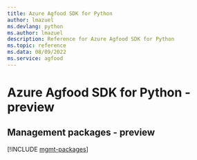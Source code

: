 ```yaml
---
title: Azure Agfood SDK for Python
author: lmazuel
ms.devlang: python
ms.author: lmazuel
description: Reference for Azure Agfood SDK for Python
ms.topic: reference
ms.data: 08/09/2022
ms.service: agfood
---
```

# Azure Agfood SDK for Python - preview

## Management packages - preview
[!INCLUDE [mgmt-packages](agfood-mgmt-index.md)]